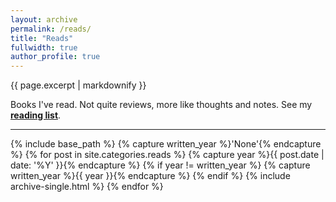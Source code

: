 ```yaml
---
layout: archive
permalink: /reads/
title: "Reads"
fullwidth: true
author_profile: true
---
```


{{ page.excerpt | markdownify }}

Books I've read. Not quite reviews, more like thoughts and notes. See my **[reading list](/reads/books/)**.

---

<div class="grid__wrapper">
{% include base_path %}
{% capture written_year %}'None'{% endcapture %}
{% for post in site.categories.reads %}
  {% capture year %}{{ post.date | date: '%Y' }}{% endcapture %}
  {% if year != written_year %}
    {% capture written_year %}{{ year }}{% endcapture %}
  {% endif %}
  {% include archive-single.html %}
{% endfor %}
</div>


